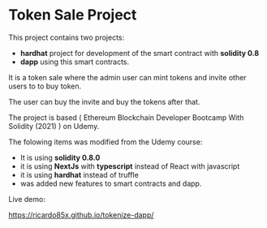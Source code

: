 # Token Sale Project

This project contains two projects:
 - **hardhat** project for development of the smart contract with **solidity 0.8**
 - **dapp** using this smart contracts.

It is a token sale where the admin user can mint tokens and invite other users to to buy token. 

The user can buy the invite and buy the tokens after that.

The project is based ( Ethereum Blockchain Developer Bootcamp With Solidity (2021) ) on Udemy.

The folowing items was modified from the Udemy course:
 - It is using **solidity 0.8.0**
 - it is using **NextJs** with **typescript** instead of React with javascript
 - it is using **hardhat** instead of truffle
 - was added new features to smart contracts and dapp.

Live demo:

https://ricardo85x.github.io/tokenize-dapp/


